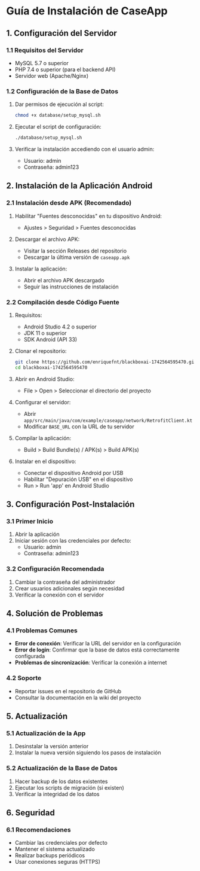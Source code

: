 # Guía de Instalación de CaseApp

## 1. Configuración del Servidor

### 1.1 Requisitos del Servidor
- MySQL 5.7 o superior
- PHP 7.4 o superior (para el backend API)
- Servidor web (Apache/Nginx)

### 1.2 Configuración de la Base de Datos
1. Dar permisos de ejecución al script:
   ```bash
   chmod +x database/setup_mysql.sh
   ```

2. Ejecutar el script de configuración:
   ```bash
   ./database/setup_mysql.sh
   ```

3. Verificar la instalación accediendo con el usuario admin:
   - Usuario: admin
   - Contraseña: admin123

## 2. Instalación de la Aplicación Android

### 2.1 Instalación desde APK (Recomendado)
1. Habilitar "Fuentes desconocidas" en tu dispositivo Android:
   - Ajustes > Seguridad > Fuentes desconocidas

2. Descargar el archivo APK:
   - Visitar la sección Releases del repositorio
   - Descargar la última versión de `caseapp.apk`

3. Instalar la aplicación:
   - Abrir el archivo APK descargado
   - Seguir las instrucciones de instalación

### 2.2 Compilación desde Código Fuente
1. Requisitos:
   - Android Studio 4.2 o superior
   - JDK 11 o superior
   - SDK Android (API 33)

2. Clonar el repositorio:
   ```bash
   git clone https://github.com/enriquefnt/blackboxai-1742564595470.git
   cd blackboxai-1742564595470
   ```

3. Abrir en Android Studio:
   - File > Open > Seleccionar el directorio del proyecto

4. Configurar el servidor:
   - Abrir `app/src/main/java/com/example/caseapp/network/RetrofitClient.kt`
   - Modificar `BASE_URL` con la URL de tu servidor

5. Compilar la aplicación:
   - Build > Build Bundle(s) / APK(s) > Build APK(s)

6. Instalar en el dispositivo:
   - Conectar el dispositivo Android por USB
   - Habilitar "Depuración USB" en el dispositivo
   - Run > Run 'app' en Android Studio

## 3. Configuración Post-Instalación

### 3.1 Primer Inicio
1. Abrir la aplicación
2. Iniciar sesión con las credenciales por defecto:
   - Usuario: admin
   - Contraseña: admin123

### 3.2 Configuración Recomendada
1. Cambiar la contraseña del administrador
2. Crear usuarios adicionales según necesidad
3. Verificar la conexión con el servidor

## 4. Solución de Problemas

### 4.1 Problemas Comunes
- **Error de conexión**: Verificar la URL del servidor en la configuración
- **Error de login**: Confirmar que la base de datos está correctamente configurada
- **Problemas de sincronización**: Verificar la conexión a internet

### 4.2 Soporte
- Reportar issues en el repositorio de GitHub
- Consultar la documentación en la wiki del proyecto

## 5. Actualización

### 5.1 Actualización de la App
1. Desinstalar la versión anterior
2. Instalar la nueva versión siguiendo los pasos de instalación

### 5.2 Actualización de la Base de Datos
1. Hacer backup de los datos existentes
2. Ejecutar los scripts de migración (si existen)
3. Verificar la integridad de los datos

## 6. Seguridad

### 6.1 Recomendaciones
- Cambiar las credenciales por defecto
- Mantener el sistema actualizado
- Realizar backups periódicos
- Usar conexiones seguras (HTTPS)